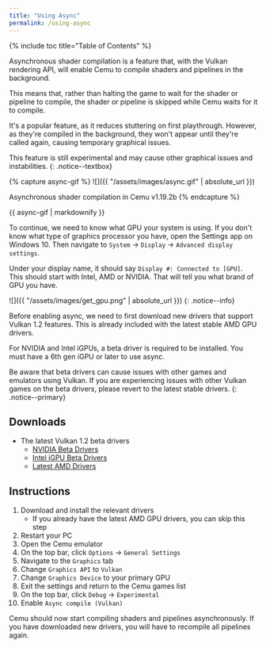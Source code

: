 ```yaml
---
title: "Using Async"
permalink: /using-async
---
```


{% include toc title="Table of Contents" %}

Asynchronous shader compilation is a feature that, with the Vulkan rendering API, will enable Cemu to compile shaders and pipelines in the background.

This means that, rather than halting the game to wait for the shader or pipeline to compile, the shader or pipeline is skipped while Cemu waits for it to compile.

It's a popular feature, as it reduces stuttering on first playthrough. However, as they're compiled in the background, they won't appear until they're called again, causing temporary graphical issues.

This feature is still experimental and may cause other graphical issues and instabilities.
{: .notice--textbox}

{% capture async-gif %}
![]({{ "/assets/images/async.gif" | absolute_url }})

Asynchronous shader compilation in Cemu v1.19.2b
{% endcapture %}

<div class="notice">{{ async-gif | markdownify }}</div>

To continue, we need to know what GPU your system is using. If you don't know what type of graphics processor you have, open the Settings app on Windows 10. Then navigate to `System` -> `Display` -> `Advanced display settings`.

Under your display name, it should say `Display #: Connected to [GPU]`. This should start with Intel, AMD or NVIDIA. That will tell you what brand of GPU you have.

![]({{ "/assets/images/get_gpu.png" | absolute_url }})
{: .notice--info}

Before enabling async, we need to first download new drivers that support Vulkan 1.2 features. This is already included with the latest stable AMD GPU drivers.

For NVIDIA and Intel iGPUs, a beta driver is required to be installed. You must have a 6th gen iGPU or later to use async.

Be aware that beta drivers can cause issues with other games and emulators using Vulkan. If you are experiencing issues with other Vulkan games on the beta drivers, please revert to the latest stable drivers.
{: .notice--primary}

## Downloads

- The latest Vulkan 1.2 beta drivers
    - [NVIDIA Beta Drivers](https://developer.nvidia.com/vulkan-driver)
    - [Intel iGPU Beta Drivers](https://downloadcenter.intel.com/download/29616/Intel-Graphics-Windows-10-DCH-Drivers?product=80939)
    - [Latest AMD Drivers](https://www.amd.com/en/support)

## Instructions

1. Download and install the relevant drivers
    - If you already have the latest AMD GPU drivers, you can skip this step
1. Restart your PC
1. Open the Cemu emulator
1. On the top bar, click `Options` -> `General Settings`
1. Navigate to the `Graphics` tab
1. Change `Graphics API` to `Vulkan`
1. Change `Graphics Device` to your primary GPU
1. Exit the settings and return to the Cemu games list
1. On the top bar, click `Debug` -> `Experimental`
1. Enable `Async compile (Vulkan)`

Cemu should now start compiling shaders and pipelines asynchronously. If you have downloaded new drivers, you will have to recompile all pipelines again.
